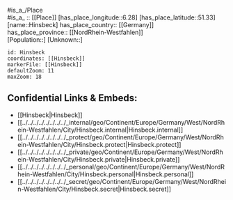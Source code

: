 ﻿---
location: [51.33,6.28] 
mapzoom: [7,12] 
mapmarker: city 
type: City
tags:
- geo/City


SpocWebEntityId: 30948
isDeleted: false
confidential: public

---
#is_a_/Place  
#is_a_ :: [[Place]] 
[has_place_longitude::6.28] 
[has_place_latitude::51.33] 
[name::Hinsbeck] 
has_place_country:: [[Germany]]  
has_place_province:: [[NordRhein-Westfahlen]]  
[Population::] 
[Unknown::] 


```leaflet
id: Hinsbeck
coordinates: [[Hinsbeck]] 
markerFile: [[Hinsbeck]] 
defaultZoom: 11 
maxZoom: 18
```


## Confidential Links & Embeds: 
- [[Hinsbeck|Hinsbeck]]  
- [[../../../../../../../../_internal/geo/Continent/Europe/Germany/West/NordRhein-Westfahlen/City/Hinsbeck.internal|Hinsbeck.internal]] 
- [[../../../../../../../../_protect/geo/Continent/Europe/Germany/West/NordRhein-Westfahlen/City/Hinsbeck.protect|Hinsbeck.protect]] 
- [[../../../../../../../../_private/geo/Continent/Europe/Germany/West/NordRhein-Westfahlen/City/Hinsbeck.private|Hinsbeck.private]] 
- [[../../../../../../../../_personal/geo/Continent/Europe/Germany/West/NordRhein-Westfahlen/City/Hinsbeck.personal|Hinsbeck.personal]] 
- [[../../../../../../../../_secret/geo/Continent/Europe/Germany/West/NordRhein-Westfahlen/City/Hinsbeck.secret|Hinsbeck.secret]] 
